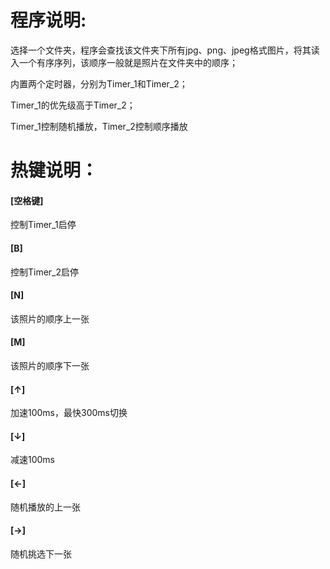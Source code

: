 # 程序说明:

选择一个文件夹，程序会查找该文件夹下所有jpg、png、jpeg格式图片，将其读入一个有序序列，该顺序一般就是照片在文件夹中的顺序；

内置两个定时器，分别为Timer_1和Timer_2；

Timer_1的优先级高于Timer_2；

Timer_1控制随机播放，Timer_2控制顺序播放



# 热键说明：

#### [空格键]

控制Timer_1启停

#### [B]

控制Timer_2启停

#### [N]

该照片的顺序上一张

#### [M]

该照片的顺序下一张

#### [↑]

加速100ms，最快300ms切换

#### [↓]

减速100ms

#### [←]

随机播放的上一张

#### [→]

随机挑选下一张